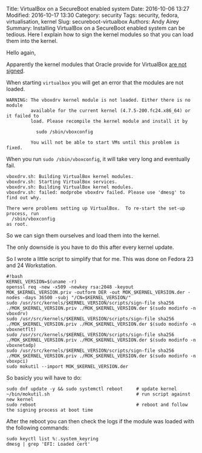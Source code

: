 Title: VirtualBox on a SecureBoot enabled system
Date: 2016-10-06 13:27
Modified: 2016-10-17 13:30
Category: security
Tags: security, fedora, virtualisation, kernel
Slug: secureboot-virtualbox
Authors: Andy Airey
Summary: Installing VirtualBox on a SecureBoot enabled system can be tedious. Here I explain how to sign the kernel modules so that you can load them into the kernel.

Hello again,


Apparently the kernel modules that Oracle provide for VirtualBox [are not signed](https://gorka.eguileor.com/vbox-vmware-in-secureboot-linux/).

When starting `virtualbox` you will get an error that the modules are not loaded.

    WARNING: The vboxdrv kernel module is not loaded. Either there is no module
             available for the current kernel (4.7.5-200.fc24.x86_64) or it failed to
             load. Please recompile the kernel module and install it by

               sudo /sbin/vboxconfig

             You will not be able to start VMs until this problem is fixed.

When you run `sudo /sbin/vboxconfig`, it will take very long and eventually fail.

	vboxdrv.sh: Building VirtualBox kernel modules.
	vboxdrv.sh: Starting VirtualBox services.
	vboxdrv.sh: Building VirtualBox kernel modules.
	vboxdrv.sh: failed: modprobe vboxdrv failed. Please use 'dmesg' to find out why.

	There were problems setting up VirtualBox.  To re-start the set-up process, run
	  /sbin/vboxconfig
	as root.


So we can sign them ourselves and load them into the kernel.

The only downside is you have to do this after every kernel update.

So I wrote a little script to simplify that for me.
This was done on Fedora 23 and 24 Workstation.

    #!bash
    KERNEL_VERSION=$(uname -r)
    openssl req -new -x509 -newkey rsa:2048 -keyout MOK_$KERNEL_VERSION.priv -outform DER -out MOK_$KERNEL_VERSION.der -nodes -days 36500 -subj "/CN=$KERNEL_VERSION/"
    sudo /usr/src/kernels/$KERNEL_VERSION/scripts/sign-file sha256 ./MOK_$KERNEL_VERSION.priv ./MOK_$KERNEL_VERSION.der $(sudo modinfo -n vboxdrv)
    sudo /usr/src/kernels/$KERNEL_VERSION/scripts/sign-file sha256 ./MOK_$KERNEL_VERSION.priv ./MOK_$KERNEL_VERSION.der $(sudo modinfo -n vboxnetflt)
    sudo /usr/src/kernels/$KERNEL_VERSION/scripts/sign-file sha256 ./MOK_$KERNEL_VERSION.priv ./MOK_$KERNEL_VERSION.der $(sudo modinfo -n vboxnetadp)
    sudo /usr/src/kernels/$KERNEL_VERSION/scripts/sign-file sha256 ./MOK_$KERNEL_VERSION.priv ./MOK_$KERNEL_VERSION.der $(sudo modinfo -n vboxpci)
    sudo mokutil --import MOK_$KERNEL_VERSION.der


So basicly you will have to do:

    sudo dnf update -y && sudo systemctl reboot     # update kernel
    ~/bin/mokutil.sh                                # run script against new kernel
    sudo reboot                                     # reboot and follow the signing process at boot time


After the reboot you can then check the logs if the module was loaded with the following commands:

    sudo keyctl list %:.system_keyring
    dmesg | grep 'EFI: Loaded cert'

